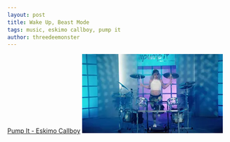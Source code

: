 ```yaml
---
layout: post
title: Wake Up, Beast Mode
tags: music, eskimo callboy, pump it
author: threedeemonster
---
```


[Pump It - Eskimo Callboy](https://www.youtube.com/watch?v=OnzkhQsmSag)
![Image](/assets/pump-it.webp)
